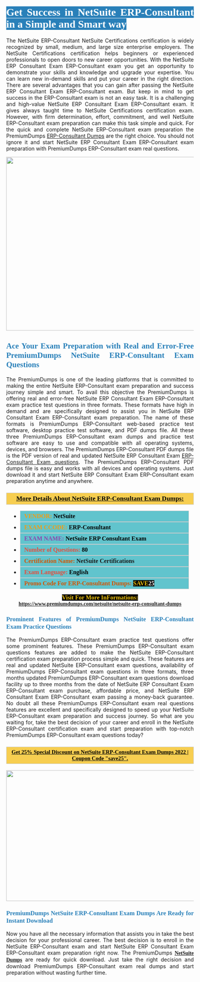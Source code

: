 <h1 style="text-align: justify;"><span style="color:#ffffff;"><span style="font-family:Georgia,serif;"><strong><span style="background-color:#2980b9;">Get Success in NetSuite ERP-Consultant in a Simple and Smart way</span></strong></span></span></h1>

<p style="text-align: justify;">The NetSuite ERP-Consultant NetSuite Certifications certification is widely recognized by small, medium, and large size enterprise employers. The NetSuite Certifications certification helps beginners or experienced professionals to open doors to new career opportunities. With the NetSuite ERP Consultant Exam ERP-Consultant exam you get an opportunity to demonstrate your skills and knowledge and upgrade your expertise. You can learn new in-demand skills and put your career in the right direction. There are several advantages that you can gain after passing the NetSuite ERP Consultant Exam ERP-Consultant exam. But keep in mind to get success in the ERP-Consultant exam is not an easy task. It is a challenging and high-value NetSuite ERP Consultant Exam ERP-Consultant exam. It gives always taught time to NetSuite Certifications certification exam. However, with firm determination, effort, commitment, and well NetSuite ERP-Consultant exam preparation can make this task simple and quick. For the quick and complete NetSuite ERP-Consultant exam preparation the PremiumDumps <a href="https://www.premiumdumps.com/netsuite/netsuite-erp-consultant-dumps">ERP-Consultant Dumps</a> are the right choice. You should not ignore it and start NetSuite ERP Consultant Exam ERP-Consultant exam preparation with PremiumDumps ERP-Consultant exam real questions.</p>

<p style="text-align: center;"><a href="https://www.premiumdumps.com/netsuite/netsuite-erp-consultant-dumps"><img alt="" src="https://i.imgur.com/KJGzbJ2.jpeg" style="width: 700px; height: 465px;" /></a></p>

<h2 style="text-align: justify;"><span style="color:#2980b9;"><span style="font-family:Georgia,serif;"><strong>Ace Your Exam Preparation with Real and Error-Free PremiumDumps NetSuite ERP-Consultant Exam Questions</strong></span></span></h2>

<p style="text-align: justify;">The PremiumDumps is one of the leading platforms that is committed to making the entire NetSuite ERP-Consultant exam preparation and success journey simple and smart. To avail this objective the PremiumDumps is offering real and error-free NetSuite ERP Consultant Exam ERP-Consultant exam practice test questions in three formats. These formats have high in demand and are specifically designed to assist you in NetSuite ERP Consultant Exam ERP-Consultant exam preparation. The name of these formats is PremiumDumps ERP-Consultant web-based practice test software, desktop practice test software, and PDF dumps file. All these three PremiumDumps ERP-Consultant exam dumps and practice test software are easy to use and compatible with all operating systems, devices, and browsers. The PremiumDumps ERP-Consultant PDF dumps file is the PDF version of real and updated NetSuite ERP Consultant Exam <a href="https://www.premiumdumps.com/netsuite/netsuite-erp-consultant-dumps">ERP-Consultant Exam questions</a>. The PremiumDumps ERP-Consultant PDF dumps file is easy and works with all devices and operating systems. Just download it and start NetSuite ERP Consultant Exam ERP-Consultant exam preparation anytime and anywhere.</p>

<h3 style="background: #f7ce50; border: 1px solid rgb(204, 204, 204); padding: 5px 10px; text-align: center;"><span style="font-family:Georgia,serif;"><u><u><span style="color:#000000;"><span style="font-size:11pt"><span style="line-height:normal"><b><span style="font-size:13.0pt"><span cambria="">More Details About NetSuite ERP-Consultant Exam Dumps:</span></span></b></span></span></span></u></u></span></h3>

<ul>
	<li style="margin:0cm 10pt">
	<div style="background:#61c4cd; border: 1px solid rgb(204, 204, 204); padding: 5px 10px; text-align: justify;"><span style="font-family:Georgia,serif;"><span style="font-size:11pt"><span style="line-height:normal"><b><span style="font-size:12.0pt"><span new="" roman="" times=""><span style="color:#f39c12;">VENDOR:</span> <span style="color:#000000;">NetSuite</span></span></span></b></span></span></span></div>
	</li>
	<li style="margin:0cm 10pt">
	<div style="background: #61c4cd; border: 1px solid rgb(204, 204, 204); padding: 5px 10px; text-align: justify;"><span style="font-family:Georgia,serif;"><span style="font-size:11pt"><span style="line-height:normal"><b><span style="font-size:12.0pt"><span new="" roman="" times=""><span style="color:#f39c12;">EXAM CCODE:</span> <span style="color:#000000;">ERP-Consultant</span></span></span></b></span></span></span></div>
	</li>
	<li style="margin:0cm 10pt">
	<div style="background: #61c4cd; border: 1px solid rgb(204, 204, 204); padding: 5px 10px; text-align: justify;"><span style="font-family:Georgia,serif;"><span style="font-size:11pt"><span style="line-height:normal"><b><span style="font-size:12.0pt"><span new="" roman="" times=""><span style="color:#8e44ad;">EXAM NAME:</span> <span style="color:#000000;">NetSuite ERP Consultant Exam</span></span></span></b></span></span></span></div>
	</li>
	<li style="margin:0cm 10pt">
	<div style="background: #61c4cd; border: 1px solid rgb(204, 204, 204); padding: 5px 10px;"><span style="font-family:Georgia,serif;"><span style="font-size:11pt"><span style="line-height:normal"><b><span style="font-size:12.0pt"><span new="" roman="" times=""><span style="color:#e74c3c;">Number of Questions:</span><span style="color:#000000;"><span style="color:#f1c40f;"> </span>80</span></span></span></b></span></span></span></div>
	</li>
	<li style="margin:0cm 10pt">
	<div style="background: #61c4cd; border: 1px solid rgb(204, 204, 204); padding: 5px 10px; text-align: justify;"><span style="font-family:Georgia,serif;"><span style="font-size:11pt"><span style="line-height:normal"><b><span style="font-size:12.0pt"><span new="" roman="" times=""><span style="color:#d35400;">Certification Name:</span> NetSuite Certifications</span></span></b></span></span></span></div>
	</li>
	<li style="margin:0cm 10pt">
	<div style="background: #61c4cd; border: 1px solid rgb(204, 204, 204); padding: 5px 10px; text-align: justify;"><span style="font-family:Georgia,serif;"><span style="font-size:11pt"><span style="line-height:normal"><b><span style="font-size:12.0pt"><span new="" roman="" times=""><span style="color:#e74c3c;">Exam Language:</span> <span style="color:#000000;">English</span></span></span></b></span></span></span></div>
	</li>
	<li style="margin:0cm 10pt">
	<div style="background: #61c4cd; border: 1px solid rgb(204, 204, 204); padding: 5px 10px;"><span style="font-family:Georgia,serif;"><span style="font-size:11pt"><span style="line-height:normal"><b><span style="font-size:12.0pt"><span new="" roman="" times=""><span style="color:#d35400;">Promo Code For ERP-Consultant Dumps:</span><span style="color:#f1c40f;"> <span style="background-color:#000000;">SAVE</span></span><span style="color:#ffffff;"><span style="background-color:#000000;">25</span></span></span></span></b></span></span></span></div>
	</li>
</ul>

<p style="text-align: center;"><span style="font-family:Georgia,serif;"><strong><span style="font-size:16px;"><span style="color:#f1c40f;"><span style="background-color:#000000;">Visit For More InFormations:</span></span></span> <a href="https://www.premiumdumps.com/netsuite/netsuite-erp-consultant-dumps">https://www.premiumdumps.com/netsuite/netsuite-erp-consultant-dumps</a></strong></span></p>

<h3 style="text-align: justify;"><span style="color:#2980b9;"><span style="font-family:Georgia,serif;"><strong><strong><strong>Prominent Features of PremiumDumps NetSuite ERP-Consultant Exam Practice Questions</strong></strong></strong></span></span></h3>

<p style="text-align: justify;">The PremiumDumps ERP-Consultant exam practice test questions offer some prominent features. These PremiumDumps ERP-Consultant exam questions features are added to make the NetSuite ERP-Consultant certification exam preparation process simple and quick. These features are real and updated NetSuite ERP-Consultant exam questions, availability of PremiumDumps ERP-Consultant exam questions in three formats, three months updated PremiumDumps ERP-Consultant exam questions download facility up to three months from the date of NetSuite ERP Consultant Exam ERP-Consultant exam purchase, affordable price, and NetSuite ERP Consultant Exam ERP-Consultant exam passing a money-back guarantee. No doubt all these PremiumDumps ERP-Consultant exam real questions features are excellent and specifically designed to speed up your NetSuite ERP-Consultant exam preparation and success journey. So what are you waiting for, take the best decision of your career and enroll in the NetSuite ERP-Consultant certification exam and start preparation with top-notch PremiumDumps ERP-Consultant exam questions today?</p>

<h3 style="background: rgb(247, 206, 80); border: 1px solid rgb(204, 204, 204); padding: 5px 10px; text-align: center;"><span style="font-family:Georgia,serif;"><u><span style="color:#000000;"><span style="font-size:11pt;"><span style="line-height:normal;"><b><span cambria="">Get 25% Special Discount on NetSuite ERP-Consultant Exam Dumps 2022 | Coupon Code "save25".</span></b></span></span></span></u></span></h3>

<p style="text-align: center;"><strong><strong><a href="https://www.premiumdumps.com/netsuite/netsuite-erp-consultant-dumps"><img alt="" src="https://i.imgur.com/F18GQwv.jpeg" style="width: 700px; height: 350px;" /></a></strong></strong></p>

<h3 style="text-align: justify;"><strong><span style="color:#2980b9;"><span style="font-family:Georgia,serif;"><strong><strong><strong>PremiumDumps NetSuite ERP-Consultant Exam Dumps Are Ready for Instant Download</strong></strong></strong></span></span></strong></h3>

<p style="text-align: justify;">Now you have all the necessary information that assists you in take the best decision for your professional career. The best decision is to enroll in the NetSuite ERP-Consultant exam and start NetSuite ERP Consultant Exam ERP-Consultant exam preparation right now. The PremiumDumps <span style="font-family:Georgia,serif;"><strong><a href="https://www.premiumdumps.com/netsuite-exam-dumps">NetSuite Dumps</a></strong></span> are ready for quick download. Just take the right decision and download PremiumDumps ERP-Consultant exam real dumps and start preparation without wasting further time.</p>
